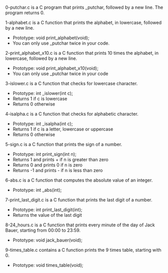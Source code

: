 0-putchar.c is a C program that prints \_putchar, followed by a new line. The program returns 0.

1-alphabet.c is a C function that prints the alphabet, in lowercase, followed by a new line.
- Prototype: void print_alphabet(void);
- You can only use \_putchar twice in your code.

2-print_alphabet_x10.c is a C function that prints 10 times the alphabet, in lowercase, followed by a new line.
- Prototype: void print_alphabet_x10(void);
- You can only use \_putchar twice in your code

3-islower.c is a C function that checks for lowercase character.
- Prototype: int \_islower(int c);
- Returns 1 if c is lowercase
- Returns 0 otherwise

4-isalpha.c is a C function that checks for alphabetic character.
- Prototype: int \_isalpha(int c);
- Returns 1 if c is a letter, lowercase or uppercase
- Returns 0 otherwise

5-sign.c is a C function that prints the sign of a number.
- Prototype: int print_sign(int n);
- Returns 1 and prints + if n is greater than zero
- Returns 0 and prints 0 if n is zero
- Returns -1 and prints - if n is less than zero

6-abs.c is a C function that computes the absolute value of an integer.
- Prototype: int \_abs(int);

7-print_last_digit.c is a C function that prints the last digit of a number.
- Prototype: int print_last_digit(int);
- Returns the value of the last digit

8-24_hours.c is a C function that prints every minute of the day of Jack Bauer, starting from 00:00 to 23:59.
- Prototype: void jack_bauer(void);

9-times_table.c contains a C function prints the 9 times table, starting with 0.
- Prototype: void times_table(void);
